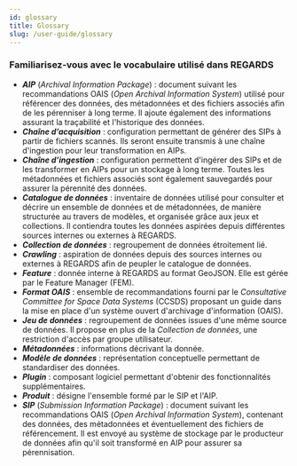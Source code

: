 ```yaml
---
id: glossary
title: Glossary
slug: /user-guide/glossary
---
```


<h3>Familiarisez-vous avec le vocabulaire utilisé dans REGARDS</h3>

- ***AIP*** (*Archival Information Package*) : document suivant les recommandations OAIS (_Open Archival Information System_) utilisé pour référencer des données, des métadonnées et des fichiers associés afin de les pérenniser à long terme. Il ajoute également des informations assurant la traçabilité et l'historique des données.
- ***Chaîne d’acquisition*** : configuration permettant de générer des SIPs à partir de fichiers scannés. Ils seront ensuite transmis à une chaîne d'ingestion pour leur transformation en AIPs.
- ***Chaîne d’ingestion*** : configuration permettent d'ingérer des SIPs et de les transformer en AIPs pour un stockage à long terme. Toutes les métadonnées et fichiers associés sont également sauvegardés pour assurer la pérennité des données.
- ***Catalogue de données*** : inventaire de données utilisé pour consulter et décrire un ensemble de données et de métadonnées, de manière structurée au travers de modèles, et organisée grâce aux jeux et collections. Il contiendra toutes les données aspirées depuis différentes sources internes ou externes à REGARDS.
- ***Collection de données*** : regroupement de données étroitement lié.
- ***Crawling*** : aspiration de données depuis des sources internes ou externes à REGARDS afin de peupler le catalogue de données.
- ***Feature*** : donnée interne à REGARDS au format GeoJSON. Elle est gérée par le Feature Manager (FEM).
- ***Format OAIS*** : ensemble de recommandations fourni par le *Consultative Committee for Space Data Systems* (CCSDS) proposant un guide dans
  la mise en place d'un système ouvert d'archivage d'information (OAIS).
- ***Jeu de données*** : regroupement de données issues d'une même source de données. Il propose en plus de la *Collection de données*, une restriction d'accès par groupe utilisateur.
- ***Métadonnées*** : informations décrivant la donnée.
- ***Modèle de données*** : représentation conceptuelle permettant de standardiser des données.
- ***Plugin*** : composant logiciel permettant d'obtenir des fonctionnalités supplémentaires.
- ***Produit*** : désigne l'ensemble formé par le SIP et l'AIP.
- ***SIP*** (*Submission Information Package*) : document suivant les recommandations OAIS (_Open Archival Information System_), contenant des données, des métadonnées et éventuellement des fichiers de référencement. Il est envoyé au système de stockage par le producteur de données afin qu'il soit transformé en AIP pour assurer sa pérennisation.
